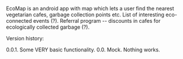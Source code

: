 EcoMap is an android app with map which lets a user find the nearest vegetarian cafes, garbage collection points etc. List of interesting eco-connected events (?). Referral program -- discounts in cafes for ecologically collected garbage (?).

Version history:

0.0.1. Some VERY basic functionality.
0.0. Mock. Nothing works.